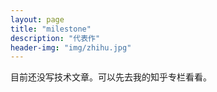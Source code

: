 ```yaml
---
layout: page
title: "milestone"
description: "代表作"
header-img: "img/zhihu.jpg"
---
```


目前还没写技术文章。可以先去我的知乎专栏看看。






